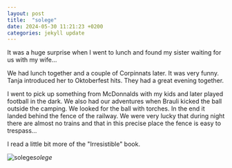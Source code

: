 ```yaml
---
layout: post
title:  "solege"
date: 2024-05-30 11:21:23 +0200
categories: jekyll update
---
```


It was a huge surprise when I went to lunch and found my sister waiting for us with my wife...   

We had lunch together and a couple of Corpinnats later. It was very funny. Tanja introduced her to Oktoberfest hits. They had a great evening together.   

I went to pick up something from McDonnalds with my kids and later played football in the dark. We also had our adventures when Brauli kicked the ball outside the camping. We looked for the ball with torches. In the end it landed behind the fence of the railway. We were very lucky that during night there are almost no trains and that in this precise place the fence is easy to trespass...   

I read a little bit more of the "Irresistible" book.   



![solege]()*solege*&nbsp;



[jekyll-docs]: https://jekyllrb.com/docs/home
[jekyll-gh]:   https://github.com/jekyll/jekyll
[jekyll-talk]: https://talk.jekyllrb.com/
